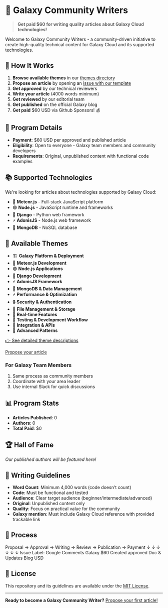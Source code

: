 # 🚀 Galaxy Community Writers

> **Get paid $60 for writing quality articles about Galaxy Cloud technologies!**

Welcome to Galaxy Community Writers - a community-driven initiative to create high-quality technical content for Galaxy Cloud and its supported technologies.

## 📝 How It Works

1. **Browse available themes** in our [themes directory](./themes/)
2. **Propose an article** by opening an [issue with our template](.github/ISSUE_TEMPLATE/article-proposal.md)
3. **Get approved** by our technical reviewers
4. **Write your article** (4000 words minimum)
5. **Get reviewed** by our editorial team
6. **Get published** on the official Galaxy blog
7. **Get paid** $60 USD via Github Sponsors! 💰

## 🎯 Program Details

- **Payment**: $60 USD per approved and published article
- **Eligibility**: Open to everyone - Galaxy team members and community developers
- **Requirements**: Original, unpublished content with functional code examples

## 📚 Supported Technologies

We're looking for articles about technologies supported by Galaxy Cloud:

- 🚀 **Meteor.js** - Full-stack JavaScript platform
- 🟢 **Node.js** - JavaScript runtime and frameworks
- 🐍 **Django** - Python web framework
- ⚡ **AdonisJS** - Node.js web framework
- 🍃 **MongoDB** - NoSQL database

## 🎨 Available Themes

- 🏗️ **Galaxy Platform & Deployment**
- 🚀 **Meteor.js Development**
- 🟢 **Node.js Applications**
- 🐍 **Django Development**
- ⚡ **AdonisJS Framework**
- 🍃 **MongoDB & Data Management**
- ⚡ **Performance & Optimization**
- 🔒 **Security & Authentication**
- 📁 **File Management & Storage**
- 🔄 **Real-time Features**
- 🧪 **Testing & Development Workflow**
- 🔌 **Integration & APIs**
- 🎨 **Advanced Patterns**

[👉 See detailed theme descriptions](./themes/)

[Propose your article](../../issues/new?assignees=&labels=proposal%2Ccommunity&template=article-proposal.md&title=%5BPROPOSAL%5D+)

### For Galaxy Team Members
1. Same process as community members
2. Coordinate with your area leader
3. Use internal Slack for quick discussions

## 📊 Program Stats

- **Articles Published**: 0
- **Authors**: 0
- **Total Paid**: $0

## 🏆 Hall of Fame

_Our published authors will be featured here!_

## 📝 Writing Guidelines

- **Word Count**: Minimum 4,000 words (code doesn't count)
- **Code**: Must be functional and tested
- **Audience**: Clear target audience (beginner/intermediate/advanced)
- **Original**: Unpublished content only
- **Quality**: Focus on practical value for the community
- **Galaxy mention**: Must include Galaxy Cloud reference with provided trackable link

## 🔄 Process
Proposal → Approval → Writing → Review → Publication → Payment
↓          ↓         ↓        ↓          ↓          ↓
Issue     Label:     Google   Comments   Galaxy     $60
Created   approved    Doc      & Updates  Blog       USD


## 📄 License

This repository and its guidelines are available under the [MIT License](./LICENSE).

---

**Ready to become a Galaxy Community Writer?** [Propose your first article!](../../issues/new?assignees=&labels=proposal%2Ccommunity&template=article-proposal.md&title=%5BPROPOSAL%5D+)
